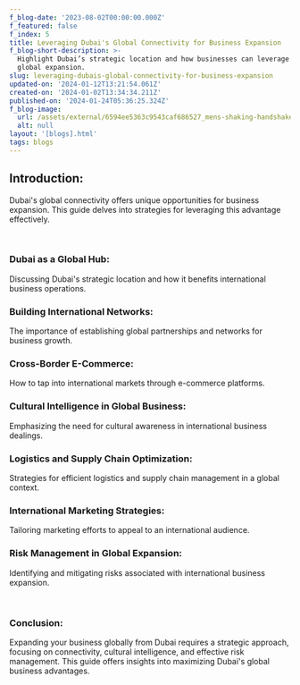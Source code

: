 ```yaml
---
f_blog-date: '2023-08-02T00:00:00.000Z'
f_featured: false
f_index: 5
title: Leveraging Dubai's Global Connectivity for Business Expansion
f_blog-short-description: >-
  Highlight Dubai’s strategic location and how businesses can leverage it for
  global expansion.
slug: leveraging-dubais-global-connectivity-for-business-expansion
updated-on: '2024-01-12T13:21:54.061Z'
created-on: '2024-01-02T13:34:34.211Z'
published-on: '2024-01-24T05:36:25.324Z'
f_blog-image:
  url: /assets/external/6594ee5363c9543caf686527_mens-shaking-handshake.jpg
  alt: null
layout: '[blogs].html'
tags: blogs
---
```


Introduction:
-------------

Dubai's global connectivity offers unique opportunities for business expansion. This guide delves into strategies for leveraging this advantage effectively.

‍

### Dubai as a Global Hub:

Discussing Dubai's strategic location and how it benefits international business operations.

### Building International Networks:

The importance of establishing global partnerships and networks for business growth.

### Cross-Border E-Commerce:

How to tap into international markets through e-commerce platforms.

### Cultural Intelligence in Global Business:

Emphasizing the need for cultural awareness in international business dealings.

### Logistics and Supply Chain Optimization:

Strategies for efficient logistics and supply chain management in a global context.

### International Marketing Strategies:

Tailoring marketing efforts to appeal to an international audience.

### Risk Management in Global Expansion:

Identifying and mitigating risks associated with international business expansion.

‍

### Conclusion:

Expanding your business globally from Dubai requires a strategic approach, focusing on connectivity, cultural intelligence, and effective risk management. This guide offers insights into maximizing Dubai's global business advantages.
